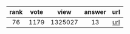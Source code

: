 
| rank | vote | view | answer | url |
|:-:|:-:|:-:|:-:|:-:|
|76|1179|1325027|13| [url](http://stackoverflow.com/questions/332289/how-do-you-change-the-size-of-figures-drawn-with-matplotlib) |
